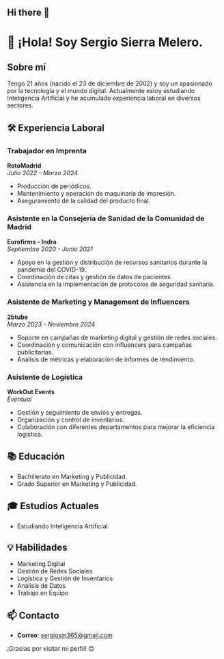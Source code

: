 ## Hi there 👋

# 👋 ¡Hola! Soy Sergio Sierra Melero.

## Sobre mí
Tengo 21 años (nacido el 23 de diciembre de 2002) y soy un apasionado por la tecnología y el mundo digital. Actualmente estoy estudiando Inteligencia Artificial y he acumulado experiencia laboral en diversos sectores.

## 🛠️ Experiencia Laboral

### Trabajador en Imprenta
**RotoMadrid**  
*Julio 2022 - Marzo 2024*  
- Producción de periódicos.
- Mantenimiento y operación de maquinaria de impresión.
- Aseguramiento de la calidad del producto final.

### Asistente en la Consejería de Sanidad de la Comunidad de Madrid
**Eurofirms - Indra**  
*Septiembre 2020 - Junio 2021*  
- Apoyo en la gestión y distribución de recursos sanitarios durante la pandemia del COVID-19.
- Coordinación de citas y gestión de datos de pacientes.
- Asistencia en la implementación de protocolos de seguridad sanitaria.

### Asistente de Marketing y Management de Influencers
**2btube**  
*Marzo 2023 - Noviembre 2024*  
- Soporte en campañas de marketing digital y gestión de redes sociales.
- Coordinación y comunicación con influencers para campañas publicitarias.
- Análisis de métricas y elaboración de informes de rendimiento.

### Asistente de Logística
**WorkOut Events**  
*Eventual*  
- Gestión y seguimiento de envíos y entregas.
- Organización y control de inventarios.
- Colaboración con diferentes departamentos para mejorar la eficiencia logística.

## 📚 Educación
- Bachillerato en Marketing y Publicidad.
- Grado Superior en Marketing y Publicidad.

## 🎓 Estudios Actuales
- Estudiando Inteligencia Artificial.

## 💡 Habilidades
- Marketing Digital
- Gestión de Redes Sociales
- Logística y Gestión de Inventarios
- Análisis de Datos
- Trabajo en Equipo

## 📫 Contacto
- **Correo**: sergiosm365@gmail.com

¡Gracias por visitar mi perfil! 😊
